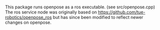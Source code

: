 This package runs openpose as a ros executable. (see src/openpose.cpp)
The ros service node was originally based on https://github.com/tue-robotics/openpose_ros but has since been modified to reflect newer changes on openpose.
